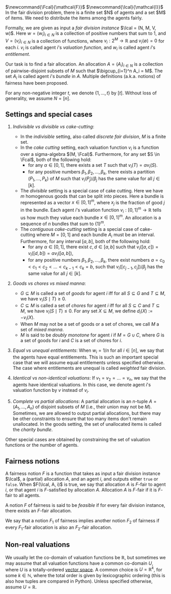 <span class="invisible">
$\newcommand{\Fcal}{\mathcal{F}}$
$\newcommand{\Ical}{\mathcal{I}}$
</span>
In the fair division problem, there is a finite set $N$ of agents and a set $M$ of items.
We need to distribute the items among the agents fairly.

Formally, we are given as input a *fair division instance* $\Ical = (N, M, V, w)$.
Here $w = (w_i)_{i \in N}$ is a collection of positive numbers that sum to 1,
and $V = (v_i)_{i \in N}$ is a collection of functions,
where $v_i: 2^M → \mathbb{R}$ and $v_i(∅) = 0$ for each $i$.
$v_i$ is called agent $i$'s *valuation function*,
and $w_i$ is called agent $i$'s *entitlement*.

Our task is to find a fair allocation.
An allocation $A = (A_i)_{i \in N}$ is a collection of pairwise-disjoint subsets of $M$
such that $\bigcup_{i=1}^n A_i = M$.
The set $A_i$ is called agent $i$'s *bundle* in $A$.
Multiple definitions (a.k.a. notions) of fairness have been proposed.

For any non-negative integer $t$, we denote $\{1, \ldots, t\}$ by $[t]$.
Without loss of generality, we assume $N = [n]$.

## Settings and special cases

1.  *Indivisible vs divisible vs cake-cutting*:
    * In the *indivisible* setting, also called *discrete fair division*, $M$ is a finite set.
    * In the *cake cutting* setting, each valuation function $v_i$ is a function over a sigma-algebra $(M, \Fcal)$.
    Furthermore, for any set $S \in \Fcal$, both of the following hold:
        * for any $\alpha \in [0, 1]$, there exists a set $T$ such that $v_i(T) = \alpha v_i(S)$.
        * for any positive numbers $\beta_1, \beta_2, \ldots, \beta_k$, there exists a partition $(P_1, \ldots, P_k)$
            of $M$ such that $v_i(P_j)/\beta_j$ has the same value for all $j \in [k]$.
    * The *divisible* setting is a special case of cake cutting.
        Here we have $m$ homogenous goods that can be split into pieces.
        Here a bundle is represented as a vector $x \in [0,1]^m$,
        where $x_j$ is the fraction of good $j$ in the bundle.
        Each agent $i$'s valuation function $v_i: [0,1]^m \to \mathbb{R}$
        tells us how much they value each bundle $x \in [0,1]^m$.
        An allocation is a sequence of $n$ bundles that sum to $\{1\}^m$.
    * The *contiguous cake-cutting* setting is a special case of cake-cutting
    where $M = [0, 1]$ and each bundle $A_i$ must be an interval.
    Furthermore, for any interval $[a, b]$, both of the following hold:
        * for any $\alpha \in [0, 1]$, there exist $c, d \in [a, b]$ such that
            $v_i([a, c]) = v_i([d, b]) = \alpha v_i([a, b])$,
        * for any positive numbers $\beta_1, \beta_2, \ldots, \beta_k$, there exist numbers
            $a = c_0 < c_1 < c_2 < \ldots < c_{k-1} < c_k = b$,
            such that $v_i([c_{j-1}, c_j])/\beta_j$ has the same value for all $j \in [k]$.

2.  *Goods vs chores vs mixed manna*:
    * $G \subseteq M$ is called a set of *goods* for agent $i$ iff
        for all $S \subseteq G$ and $T \subseteq M$, we have $v_i(S \mid T) \ge 0$.
    * $C \subseteq M$ is called a set of *chores* for agent $i$ iff
        for all $S \subseteq C$ and $T \subseteq M$, we have $v_i(S \mid T) \le 0$.
        For any set $X \subseteq M$, we define $d_i(X) := -v_i(X)$.
    * When $M$ may not be a set of goods or a set of chores, we call $M$ a set of *mixed manna*.
    * $M$ is said to be *doubly monotone* for agent $i$ if $M = G \cup C$,
        where $G$ is a set of goods for $i$ and $C$ is a set of chores for $i$.

3.  *Equal vs unequal entitlements*: When $w_i = 1/n$ for all $i \in [n]$,
    we say that the agents have equal entitlements.
    This is such an important special case that
    we will assume equal entitlements unless specified otherwise.
    The case where entitlements are unequal is called *weighted* fair division.

3.  *Identical vs non-identical valuations*:
    If $v_1 = v_2 = \ldots = v_n$, we say that the agents have identical valuations.
    In this case, we denote agent $i$'s valuation function by $v$ instead of $v_i$.

4.  *Complete vs partial allocations*: A partial allocation is an $n$-tuple $A = (A_1, \ldots, A_n)$
    of disjoint subsets of $M$ (i.e., their union may not be $M$).
    Sometimes, we are allowed to output partial allocations, but there may be other constraints
    to ensure that too many items don't remain unallocated.
    In the goods setting, the set of unallocated items is called the *charity bundle*.

Other special cases are obtained by constraining the set of valuation functions or the number of agents.

## Fairness notions

A fairness notion $F$ is a function that takes as input a fair division instance $\Ical$,
a (partial) allocation $A$, and an agent $i$, and outputs either `true` or `false`.
When $F(\Ical, A, i)$ is true, we say that allocation $A$ is $F$-fair to agent $i$,
or that agent $i$ is $F$-satisfied by allocation $A$.
Allocation $A$ is $F$-fair if it is $F$-fair to all agents.

A notion $F$ of fairness is said to be *feasible* if for every fair division instance,
there exists an $F$-fair allocation.

We say that a notion $F_1$ of fairness implies another notion $F_2$ of fairness if
every $F_1$-fair allocation is also an $F_2$-fair allocation.

## Non-real valuations

We usually let the co-domain of valuation functions be $\mathbb{R}$,
but sometimes we may assume that all valuation functions have a common co-domain $U$,
where $U$ is a totally-ordered [vector space](../linear-algebra/vector-spaces/vector-space.html).
A common choice is $U = \mathbb{R}^k$, for some $k \in \mathbb{N}$,
where the total order is given by lexicographic ordering
(this is also how tuples are compared in Python).
Unless specified otherwise, assume $U = \mathbb{R}$.
